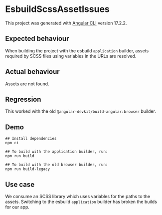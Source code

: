 # EsbuildScssAssetIssues

This project was generated with [Angular CLI](https://github.com/angular/angular-cli) version 17.2.2.

## Expected behaviour

When building the project with the esbuild `application` builder, assets required by SCSS files using variables in the URLs are resolved.

## Actual behaviour

Assets are not found.

## Regression

This worked with the old `@angular-devkit/build-angular:browser` builder.

## Demo

```shell
## Install dependencies
npm ci

## To build with the application builder, run:
npm run build

## To build with the old browser builder, run:
npm run build-legacy
```

## Use case

We consume an SCSS library which uses variables for the paths to the assets. Switching to the esbuild `application` builder has broken the builds for our app.
